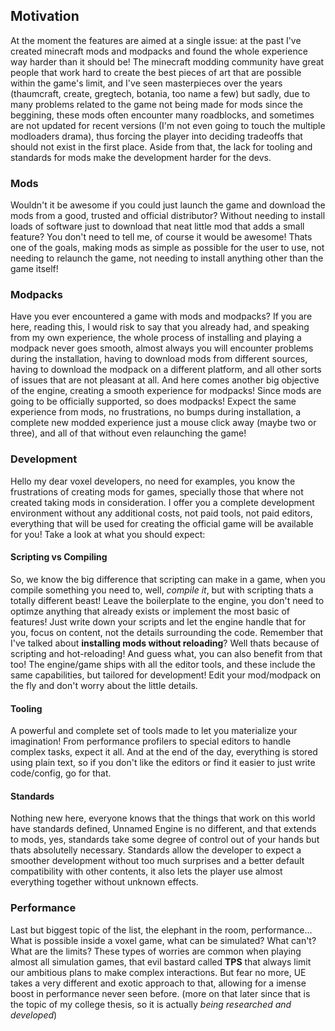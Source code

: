 
## Motivation

At the moment the features are aimed at a single issue: at the past I've created minecraft mods and modpacks and found the whole experience way harder than it should be! The minecraft modding community have great people that work hard to create the best pieces of art that are possible within the game's limit, and I've seen masterpieces over the years (thaumcraft, create, gregtech, botania, too name a few) but sadly, due to many problems related to the game not being made for mods since the beggining, these mods often encounter many roadblocks, and sometimes are not updated for recent versions (I'm not even going to touch the multiple modloaders drama), thus forcing the player into deciding tradeoffs that should not exist in the first place. Aside from that, the lack for tooling and standards for mods make the development harder for the devs.

### Mods
Wouldn't it be awesome if you could just launch the game and download the mods from a good, trusted and official distributor? Without needing to install loads of software just to download that neat little mod that adds a small feature? You don't need to tell me, of course it would be awesome! Thats one of the goals, making mods as simple as possible for the user to use, not needing to relaunch the game, not needing to install anything other than the game itself!

### Modpacks
Have you ever encountered a game with mods and modpacks? If you are here, reading this, I would risk to say that you already had, and speaking from my own experience, the whole process of installing and playing a modpack never goes smooth, almost always you will encounter problems during the installation, having to download mods from different sources, having to download the modpack on a different platform, and all other sorts of issues that are not pleasant at all. And here comes another big objective of the engine, creating a smooth experience for modpacks! Since mods are going to be officially supported, so does modpacks! Expect the same experience from mods, no frustrations, no bumps during installation, a complete new modded experience just a mouse click away (maybe two or three), and all of that without even relaunching the game!

### Development
Hello my dear voxel developers, no need for examples, you know the frustrations of creating mods for games, specially those that where not created taking mods in consideration. I offer you a complete development environment without any additional costs, not paid tools, not paid editors, everything that will be used for creating the official game will be available for you! Take a look at what you should expect:

#### Scripting vs Compiling
So, we know the big difference that scripting can make in a game, when you compile something you need to, well, _compile it_, but with scripting thats a totally different beast! Leave the boilerplate to the engine, you don't need to optimze anything that already exists or implement the most basic of features! Just write down your scripts and let the engine handle that for you, focus on content, not the details surrounding the code. Remember that I've talked about **installing mods without reloading**? Well thats because of scripting and hot-reloading! And guess what, you can also benefit from that too! The engine/game ships with all the editor tools, and these include the same capabilities, but tailored for development! Edit your mod/modpack on the fly and don't worry about the little details.

#### Tooling
A powerful and complete set of tools made to let you materialize your imagination! From performance profilers to special editors to handle complex tasks, expect it all. And at the end of the day, everything is stored using plain text, so if you don't like the editors or find it easier to just write code/config, go for that.

#### Standards
Nothing new here, everyone knows that the things that work on this world have standards defined, Unnamed Engine is no different, and that extends to mods, yes, standards take some degree of control out of your hands but thats absolutelly necessary. Standards allow the developer to expect a smoother development without too much surprises and a better default compatibility with other contents, it also lets the player use almost everything together without unknown effects.

### Performance
Last but biggest topic of the list, the elephant in the room, performance... What is possible inside a voxel game, what can be simulated? What can't? What are the limits? These types of worries are common when playing almost all simulation games, that evil bastard called **TPS** that always limit our ambitious plans to make complex interactions. But fear no more, UE takes a very different and exotic approach to that, allowing for a imense boost in performance never seen before. (more on that later since that is the topic of my college thesis, so it is actually _being researched and developed_)
